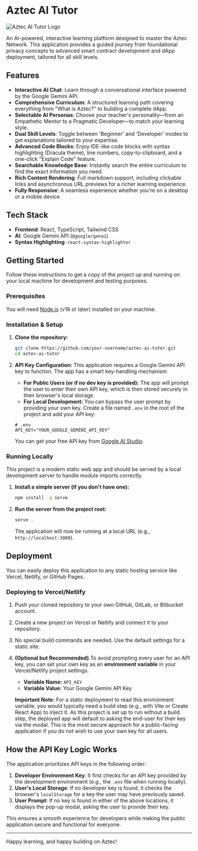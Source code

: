 
# Aztec AI Tutor

![Aztec AI Tutor Logo](https://raw.githubusercontent.com/MUGEMA-D/Aztec-AI-Tutor/main/public/aztec-logo.png)

An AI-powered, interactive learning platform designed to master the Aztec Network. This application provides a guided journey from foundational privacy concepts to advanced smart contract development and dApp deployment, tailored for all skill levels.

## Features

-   **Interactive AI Chat**: Learn through a conversational interface powered by the Google Gemini API.
-   **Comprehensive Curriculum**: A structured learning path covering everything from "What is Aztec?" to building a complete dApp.
-   **Selectable AI Personas**: Choose your teacher's personality—from an Empathetic Mentor to a Pragmatic Developer—to match your learning style.
-   **Dual Skill Levels**: Toggle between 'Beginner' and 'Developer' modes to get explanations tailored to your expertise.
-   **Advanced Code Blocks**: Enjoy IDE-like code blocks with syntax highlighting (Dracula theme), line numbers, copy-to-clipboard, and a one-click "Explain Code" feature.
-   **Searchable Knowledge Base**: Instantly search the entire curriculum to find the exact information you need.
-   **Rich Content Rendering**: Full markdown support, including clickable links and asynchronous URL previews for a richer learning experience.
-   **Fully Responsive**: A seamless experience whether you're on a desktop or a mobile device.

## Tech Stack

-   **Frontend**: React, TypeScript, Tailwind CSS
-   **AI**: Google Gemini API (`@google/genai`)
-   **Syntax Highlighting**: `react-syntax-highlighter`

## Getting Started

Follow these instructions to get a copy of the project up and running on your local machine for development and testing purposes.

### Prerequisites

You will need [Node.js](https://nodejs.org/) (v18 or later) installed on your machine.

### Installation & Setup

1.  **Clone the repository:**
    ```bash
    git clone https://github.com/your-username/aztec-ai-tutor.git
    cd aztec-ai-tutor
    ```

2.  **API Key Configuration:**
    This application requires a Google Gemini API key to function. The app has a smart key-handling mechanism:

    *   **For Public Users (or if no dev key is provided):** The app will prompt the user to enter their own API key, which is then stored securely in their browser's local storage.
    *   **For Local Development:** You can bypass the user prompt by providing your own key. Create a file named `.env` in the root of the project and add your API key:

      ```
      # .env
      API_KEY="YOUR_GOOGLE_GEMINI_API_KEY"
      ```

    You can get your free API key from [Google AI Studio](https://aistudio.google.com/app/apikey).

### Running Locally

This project is a modern static web app and should be served by a local development server to handle module imports correctly.

1.  **Install a simple server (if you don't have one):**
    ```bash
    npm install -g serve
    ```

2.  **Run the server from the project root:**
    ```bash
    serve .
    ```
    The application will now be running at a local URL (e.g., `http://localhost:3000`).

## Deployment

You can easily deploy this application to any static hosting service like Vercel, Netlify, or GitHub Pages.

### Deploying to Vercel/Netlify

1.  Push your cloned repository to your own GitHub, GitLab, or Bitbucket account.
2.  Create a new project on Vercel or Netlify and connect it to your repository.
3.  No special build commands are needed. Use the default settings for a static site.
4.  **(Optional but Recommended)** To avoid prompting every user for an API key, you can set your own key as an **environment variable** in your Vercel/Netlify project settings.
    -   **Variable Name:** `API_KEY`
    -   **Variable Value:** Your Google Gemini API Key

    **Important Note:** For a static deployment to read this environment variable, you would typically need a build step (e.g., with Vite or Create React App) to inject it. As this project is set up to run without a build step, the deployed app will default to asking the end-user for their key via the modal. This is the most secure approach for a public-facing application if you do not wish to use your own key for all users.

## How the API Key Logic Works

The application prioritizes API keys in the following order:
1.  **Developer Environment Key**: It first checks for an API key provided by the development environment (e.g., the `.env` file when running locally).
2.  **User's Local Storage**: If no developer key is found, it checks the browser's `localStorage` for a key the user may have previously saved.
3.  **User Prompt**: If no key is found in either of the above locations, it displays the pop-up modal, asking the user to provide their key.

This ensures a smooth experience for developers while making the public application secure and functional for everyone.

---

Happy learning, and happy building on Aztec!
